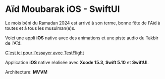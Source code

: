 # Aïd Moubarak iOS - SwiftUI

Le mois béni du Ramadan 2024 est arrivé à son terme, bonne fête de l'Aïd à toutes et à tous les musulman(e)s.

Voici une appli **iOS** native avec des animations et une piste audio du Takbir de l'Aïd.

[C'est ici pour l'essayer avec TestFlight](https://testflight.apple.com/join/8nn8X1Ts)

Application **iOS** native réalisée avec **Xcode 15.3**, **Swift 5.10** et **SwiftUI**.

Architecture: **MVVM**